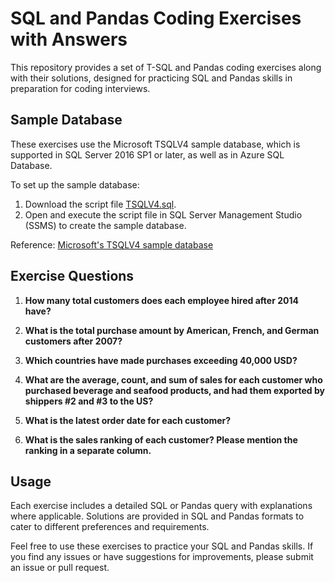 # SQL and Pandas Coding Exercises with Answers

This repository provides a set of T-SQL and Pandas coding exercises along with their solutions, designed for practicing SQL and Pandas skills in preparation for coding interviews.

## Sample Database

These exercises use the Microsoft TSQLV4 sample database, which is supported in SQL Server 2016 SP1 or later, as well as in Azure SQL Database.

To set up the sample database:
1. Download the script file [TSQLV4.sql](https://aka.ms/exam761transactsql/detail).
2. Open and execute the script file in SQL Server Management Studio (SSMS) to create the sample database.

Reference: [Microsoft's TSQLV4 sample database](https://aka.ms/exam761transactsql/detail)

## Exercise Questions

1. **How many total customers does each employee hired after 2014 have?**
   
2. **What is the total purchase amount by American, French, and German customers after 2007?**
   
3. **Which countries have made purchases exceeding 40,000 USD?**
   
4. **What are the average, count, and sum of sales for each customer who purchased beverage and seafood products, and had them exported by shippers #2 and #3 to the US?**
   
5. **What is the latest order date for each customer?**
   
6. **What is the sales ranking of each customer? Please mention the ranking in a separate column.**

## Usage

Each exercise includes a detailed SQL or Pandas query with explanations where applicable. Solutions are provided in SQL and Pandas formats to cater to different preferences and requirements.

Feel free to use these exercises to practice your SQL and Pandas skills. If you find any issues or have suggestions for improvements, please submit an issue or pull request.
